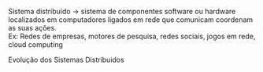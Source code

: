 Sistema distribuído -> sistema de componentes software ou hardware localizados em computadores ligados em rede que comunicam coordenam as suas ações.  
Ex: Redes de empresas, motores de pesquisa, redes sociais, jogos em rede, cloud computing
    
Evolução dos Sistemas Distribuidos